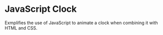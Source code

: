 # JavaScript Clock
 Exmplifies the use of JavaScript to animate a clock when combining it with HTML and CSS.
